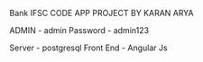 Bank IFSC CODE APP PROJECT BY KARAN ARYA 

ADMIN - admin
Password - admin123

Server - postgresql
Front End - Angular Js